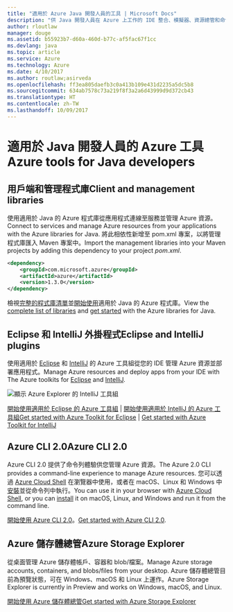```yaml
---
title: "適用於 Azure Java 開發人員的工具 | Microsoft Docs"
description: "供 Java 開發人員在 Azure 上工作的 IDE 整合、模擬器、資源總管和命令列介面。"
author: rloutlaw
manager: douge
ms.assetid: b55923b7-d60a-460d-b77c-af5fac67f1cc
ms.devlang: java
ms.topic: article
ms.service: Azure
ms.technology: Azure
ms.date: 4/10/2017
ms.author: routlaw;asirveda
ms.openlocfilehash: ff3ea805daefb3c0a413b109e431d2235a5dc5b8
ms.sourcegitcommit: 634ab7578c73a219f8f3a2a6d43999d9d372cb43
ms.translationtype: HT
ms.contentlocale: zh-TW
ms.lasthandoff: 10/09/2017
---
```

# <a name="azure-tools-for-java-developers"></a><span data-ttu-id="bf50b-103">適用於 Java 開發人員的 Azure 工具</span><span class="sxs-lookup"><span data-stu-id="bf50b-103">Azure tools for Java developers</span></span>

## <a name="client-and-management-libraries"></a><span data-ttu-id="bf50b-104">用戶端和管理程式庫</span><span class="sxs-lookup"><span data-stu-id="bf50b-104">Client and management libraries</span></span>

<span data-ttu-id="bf50b-105">使用適用於 Java 的 Azure 程式庫從應用程式連線至服務並管理 Azure 資源。</span><span class="sxs-lookup"><span data-stu-id="bf50b-105">Connect to services and manage Azure resources from your applications with the Azure libraries for Java.</span></span> <span data-ttu-id="bf50b-106">將此相依性新增至 pom.xml 專案，以將管理程式庫匯入 Maven 專案中。</span><span class="sxs-lookup"><span data-stu-id="bf50b-106">Import the management libraries into your Maven projects by adding this dependency to your project *pom.xml*.</span></span>

```XML
<dependency>
    <groupId>com.microsoft.azure</groupId>
    <artifactId>azure</artifactId>
    <version>1.3.0</version>
</dependency>
```

<span data-ttu-id="bf50b-107">檢視[完整的程式庫清單](java-sdk-azure-install.md)並[開始使用](java-sdk-azure-get-started.md)適用於 Java 的 Azure 程式庫。</span><span class="sxs-lookup"><span data-stu-id="bf50b-107">View the [complete list of libraries](java-sdk-azure-install.md) and [get started](java-sdk-azure-get-started.md) with the Azure libraries for Java.</span></span>

## <a name="eclipse-and-intellij-plugins"></a><span data-ttu-id="bf50b-108">Eclipse 和 IntelliJ 外掛程式</span><span class="sxs-lookup"><span data-stu-id="bf50b-108">Eclipse and IntelliJ plugins</span></span>

<span data-ttu-id="bf50b-109">使用適用於 [Eclipse](eclipse/azure-toolkit-for-eclipse.md) 和 [IntelliJ](intellij/azure-toolkit-for-intellij.md) 的 Azure 工具組從您的 IDE 管理 Azure 資源並部署應用程式。</span><span class="sxs-lookup"><span data-stu-id="bf50b-109">Manage Azure resources and deploy apps from your IDE with The Azure toolkits for [Eclipse](eclipse/azure-toolkit-for-eclipse.md) and [IntelliJ](intellij/azure-toolkit-for-intellij.md).</span></span>   

![顯示 Azure Explorer 的 IntelliJ 工具組](media/intelliJ-azure-explorer.png)

<span data-ttu-id="bf50b-111">[開始使用適用於 Eclipse 的 Azure 工具組](https://docs.microsoft.com/azure/app-service-web/app-service-web-eclipse-create-hello-world-web-app) | [開始使用適用於 IntelliJ 的 Azure 工具組](https://docs.microsoft.com/azure/app-service-web/app-service-web-intellij-create-hello-world-web-app)</span><span class="sxs-lookup"><span data-stu-id="bf50b-111">[Get started with Azure Toolkit for Eclipse](https://docs.microsoft.com/azure/app-service-web/app-service-web-eclipse-create-hello-world-web-app) | [Get started with Azure Toolkit for IntelliJ](https://docs.microsoft.com/azure/app-service-web/app-service-web-intellij-create-hello-world-web-app)</span></span> 

## <a name="azure-cli-20"></a><span data-ttu-id="bf50b-112">Azure CLI 2.0</span><span class="sxs-lookup"><span data-stu-id="bf50b-112">Azure CLI 2.0</span></span>

<span data-ttu-id="bf50b-113">Azure CLI 2.0 提供了命令列體驗供您管理 Azure 資源。</span><span class="sxs-lookup"><span data-stu-id="bf50b-113">The Azure 2.0 CLI provides a command-line experience to manage Azure resources.</span></span> <span data-ttu-id="bf50b-114">您可以透過 [Azure Cloud Shell](https://docs.microsoft.com/azure/cloud-shell/overview) 在瀏覽器中使用，或者在 macOS、Linux 和 Windows 中[安裝](https://docs.microsoft.com/cli/azure/install-azure-cli)並從命令列中執行。</span><span class="sxs-lookup"><span data-stu-id="bf50b-114">You can use it in your browser with [Azure Cloud Shell](https://docs.microsoft.com/azure/cloud-shell/overview), or you can [install](https://docs.microsoft.com/cli/azure/install-azure-cli) it on macOS, Linux, and Windows and run it from the command line.</span></span>

<span data-ttu-id="bf50b-115">[開始使用 Azure CLI 2.0](https://docs.microsoft.com/cli/azure/get-started-with-azure-cli)。</span><span class="sxs-lookup"><span data-stu-id="bf50b-115">[Get started with Azure CLI 2.0](https://docs.microsoft.com/cli/azure/get-started-with-azure-cli).</span></span>

## <a name="azure-storage-explorer"></a><span data-ttu-id="bf50b-116">Azure 儲存體總管</span><span class="sxs-lookup"><span data-stu-id="bf50b-116">Azure Storage Explorer</span></span> 

<span data-ttu-id="bf50b-117">從桌面管理 Azure 儲存體帳戶、容器和 blob/檔案。</span><span class="sxs-lookup"><span data-stu-id="bf50b-117">Manage Azure storage accounts, containers, and blobs/files from your desktop.</span></span> <span data-ttu-id="bf50b-118">Azure 儲存體總管目前為預覽狀態，可在 Windows、macOS 和 Linux 上運作。</span><span class="sxs-lookup"><span data-stu-id="bf50b-118">Azure Storage Explorer is currently in Preview and works on Windows, macOS, and Linux.</span></span>

[<span data-ttu-id="bf50b-119">開始使用 Azure 儲存體總管</span><span class="sxs-lookup"><span data-stu-id="bf50b-119">Get started with Azure Storage Explorer</span></span>](https://docs.microsoft.com/azure/vs-azure-tools-storage-manage-with-storage-explorer)